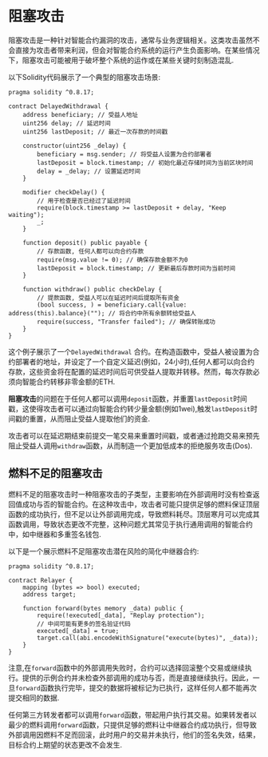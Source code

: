 # 阻塞攻击

阻塞攻击是一种针对智能合约漏洞的攻击，通常与业务逻辑相关。这类攻击虽然不会直接为攻击者带来利润，但会对智能合约系统的运行产生负面影响。在某些情况下，阻塞攻击可能被用于破坏整个系统的运作或在某些关键时刻制造混乱.

以下Solidity代码展示了一个典型的阻塞攻击场景:

```solidity
pragma solidity ^0.8.17;

contract DelayedWithdrawal {
    address beneficiary; // 受益人地址
    uint256 delay; // 延迟时间
    uint256 lastDeposit; // 最近一次存款的时间戳

    constructor(uint256 _delay) {
        beneficiary = msg.sender; // 将受益人设置为合约部署者
        lastDeposit = block.timestamp; // 初始化最近存储时间为当前区块时间
        delay = _delay; // 设置延迟时间
    }

    modifier checkDelay() {
        // 用于检查是否已经过了延迟时间
        require(block.timestamp >= lastDeposit + delay, "Keep waiting");
        _;
    }

    function deposit() public payable {
        // 存款函数, 任何人都可以向合约存款
        require(msg.value != 0); // 确保存款金额不为0
        lastDeposit = block.timestamp; // 更新最后存款时间为当前时间
    }

    function withdraw() public checkDelay {
        // 提款函数, 受益人可以在延迟时间后提取所有资金
        (bool success, ) = beneficiary.call{value: address(this).balance}(""); // 将合约中所有余额转给受益人
        require(success, "Transfer failed"); // 确保转账成功
    }
}
```

这个例子展示了一个`DelayedWithdrawal` 合约。在构造函数中，受益人被设置为合约部署者的地址，并设定了一个自定义延迟(例如，24小时),任何人都可以向合约存款，这些资金将在配置的延迟时间后可供受益人提取并转移。然而，每次存款必须向智能合约转移非零金额的ETH.

**阻塞攻击**的问题在于任何人都可以调用`deposit`函数，并重置`lastDeposit`时间戳，这使得攻击者可以通过向智能合约转少量金额(例如1wei),触发`lastDeposit`时间戳的重置，从而阻止受益人提取他们的资金.

攻击者可以在延迟期结束前提交一笔交易来重置时间戳，或者通过抢跑交易来预先阻止受益人调用`withdraw`函数，从而制造一个更加低成本的拒绝服务攻击(Dos).

## 燃料不足的阻塞攻击

燃料不足的阻塞攻击时一种阻塞攻击的子类型，主要影响在外部调用时没有检查返回值成功与否的智能合约。在这种攻击中，攻击者可能只提供足够的燃料保证顶层函数的成功执行，但不足以让外部调用完成，导致燃料耗尽。顶层寒月可以完成其函数调用，导致状态更改不完整，这种问题尤其常见于执行通用调用的智能合约中，如中继器和多重签名钱包.

以下是一个展示燃料不足阻塞攻击潜在风险的简化中继器合约:

```solidity
pragma solidity ^0.8.17;

contract Relayer {
    mapping (bytes => bool) executed;
    address target;

    function forward(bytes memory _data) public {
        require(!executed[_data], "Replay protection");
        // 中间可能有更多的签名验证代码
        executed[_data] = true;
        target.call(abi.encodeWithSignature("execute(bytes)", _data));
    }
}
```

注意,在`forward`函数中的外部调用失败时，合约可以选择回滚整个交易或继续执行。提供的示例合约并未检查外部调用的成功与否，而是直接继续执行。因此，一旦`forward`函数执行完毕，提交的数据将被标记为已执行，这样任何人都不能再次提交相同的数据.

任何第三方转发者都可以调用`forward`函数，带起用户执行其交易。如果转发者以最少的燃料调用`forward`函数，只提供足够的燃料让中继器合约成功执行，但导致外部调用因燃料不足而回滚，此时用户的交易并未执行，他们的签名失效，结果，目标合约上期望的状态更改不会发生.
